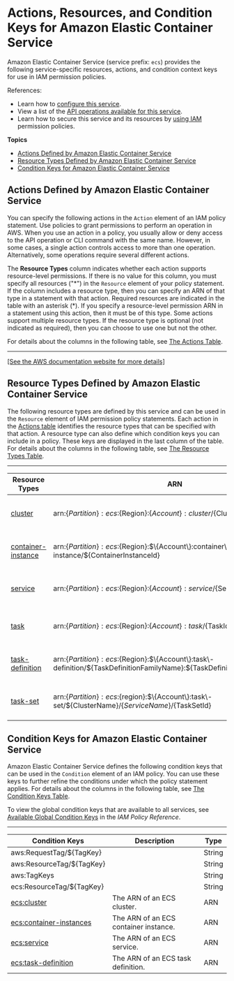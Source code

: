 # Actions, Resources, and Condition Keys for Amazon Elastic Container Service<a name="list_amazonelasticcontainerservice"></a>

Amazon Elastic Container Service \(service prefix: `ecs`\) provides the following service\-specific resources, actions, and condition context keys for use in IAM permission policies\.

References:
+ Learn how to [configure this service](https://docs.aws.amazon.com/AmazonECS/latest/developerguide/)\.
+ View a list of the [API operations available for this service](https://docs.aws.amazon.com/AmazonECS/latest/APIReference/)\.
+ Learn how to secure this service and its resources by [using IAM](https://docs.aws.amazon.com/AmazonECS/latest/developerguide/IAM_policies.html) permission policies\.

**Topics**
+ [Actions Defined by Amazon Elastic Container Service](#amazonelasticcontainerservice-actions-as-permissions)
+ [Resource Types Defined by Amazon Elastic Container Service](#amazonelasticcontainerservice-resources-for-iam-policies)
+ [Condition Keys for Amazon Elastic Container Service](#amazonelasticcontainerservice-policy-keys)

## Actions Defined by Amazon Elastic Container Service<a name="amazonelasticcontainerservice-actions-as-permissions"></a>

You can specify the following actions in the `Action` element of an IAM policy statement\. Use policies to grant permissions to perform an operation in AWS\. When you use an action in a policy, you usually allow or deny access to the API operation or CLI command with the same name\. However, in some cases, a single action controls access to more than one operation\. Alternatively, some operations require several different actions\.

The **Resource Types** column indicates whether each action supports resource\-level permissions\. If there is no value for this column, you must specify all resources \("\*"\) in the `Resource` element of your policy statement\. If the column includes a resource type, then you can specify an ARN of that type in a statement with that action\. Required resources are indicated in the table with an asterisk \(\*\)\. If you specify a resource\-level permission ARN in a statement using this action, then it must be of this type\. Some actions support multiple resource types\. If the resource type is optional \(not indicated as required\), then you can choose to use one but not the other\.

For details about the columns in the following table, see [The Actions Table](reference_policies_actions-resources-contextkeys.md#actions_table)\.


****  
[\[See the AWS documentation website for more details\]](http://docs.aws.amazon.com/IAM/latest/UserGuide/list_amazonelasticcontainerservice.html)

## Resource Types Defined by Amazon Elastic Container Service<a name="amazonelasticcontainerservice-resources-for-iam-policies"></a>

The following resource types are defined by this service and can be used in the `Resource` element of IAM permission policy statements\. Each action in the [Actions table](#amazonelasticcontainerservice-actions-as-permissions) identifies the resource types that can be specified with that action\. A resource type can also define which condition keys you can include in a policy\. These keys are displayed in the last column of the table\. For details about the columns in the following table, see [The Resource Types Table](reference_policies_actions-resources-contextkeys.md#resources_table)\.


****  

| Resource Types | ARN | Condition Keys | 
| --- | --- | --- | 
|   [ cluster ](https://docs.aws.amazon.com/AmazonECS/latest/developerguide/ECS_clusters.html)  |  arn:$\{Partition\}:ecs:$\{Region\}:$\{Account\}:cluster/$\{ClusterName\}  |   [ aws:ResourceTag/$\{TagKey\} ](#amazonelasticcontainerservice-aws_ResourceTag___TagKey_)   [ ecs:ResourceTag/$\{TagKey\} ](#amazonelasticcontainerservice-ecs_ResourceTag___TagKey_)   | 
|   [ container\-instance ](https://docs.aws.amazon.com/AmazonECS/latest/developerguide/ECS_instances.html)  |  arn:$\{Partition\}:ecs:$\{Region\}:$\{Account\}:container\-instance/$\{ContainerInstanceId\}  |   [ aws:ResourceTag/$\{TagKey\} ](#amazonelasticcontainerservice-aws_ResourceTag___TagKey_)   [ ecs:ResourceTag/$\{TagKey\} ](#amazonelasticcontainerservice-ecs_ResourceTag___TagKey_)   | 
|   [ service ](https://docs.aws.amazon.com/AmazonECS/latest/developerguide/ecs_services.html)  |  arn:$\{Partition\}:ecs:$\{Region\}:$\{Account\}:service/$\{ServiceName\}  |   [ aws:ResourceTag/$\{TagKey\} ](#amazonelasticcontainerservice-aws_ResourceTag___TagKey_)   [ ecs:ResourceTag/$\{TagKey\} ](#amazonelasticcontainerservice-ecs_ResourceTag___TagKey_)   | 
|   [ task ](https://docs.aws.amazon.com/AmazonECS/latest/developerguide/scheduling_tasks.html)  |  arn:$\{Partition\}:ecs:$\{Region\}:$\{Account\}:task/$\{TaskId\}  |   [ aws:ResourceTag/$\{TagKey\} ](#amazonelasticcontainerservice-aws_ResourceTag___TagKey_)   [ ecs:ResourceTag/$\{TagKey\} ](#amazonelasticcontainerservice-ecs_ResourceTag___TagKey_)   | 
|   [ task\-definition ](https://docs.aws.amazon.com/AmazonECS/latest/developerguide/task_definitions.html)  |  arn:$\{Partition\}:ecs:$\{Region\}:$\{Account\}:task\-definition/$\{TaskDefinitionFamilyName\}:$\{TaskDefinitionRevisionNumber\}  |   [ aws:ResourceTag/$\{TagKey\} ](#amazonelasticcontainerservice-aws_ResourceTag___TagKey_)   [ ecs:ResourceTag/$\{TagKey\} ](#amazonelasticcontainerservice-ecs_ResourceTag___TagKey_)   | 
|   [ task\-set ](https://docs.aws.amazon.com/AmazonECS/latest/developerguide/task_sets.html)  |  arn:$\{Partition\}:ecs:$\{region\}:$\{Account\}:task\-set/$\{ClusterName\}/$\{ServiceName\}/$\{TaskSetId\}  |   [ aws:ResourceTag/$\{TagKey\} ](#amazonelasticcontainerservice-aws_ResourceTag___TagKey_)   [ ecs:ResourceTag/$\{TagKey\} ](#amazonelasticcontainerservice-ecs_ResourceTag___TagKey_)   | 

## Condition Keys for Amazon Elastic Container Service<a name="amazonelasticcontainerservice-policy-keys"></a>

Amazon Elastic Container Service defines the following condition keys that can be used in the `Condition` element of an IAM policy\. You can use these keys to further refine the conditions under which the policy statement applies\. For details about the columns in the following table, see [The Condition Keys Table](reference_policies_actions-resources-contextkeys.md#context_keys_table)\.

To view the global condition keys that are available to all services, see [Available Global Condition Keys](reference_policies_condition-keys.html#AvailableKeys) in the *IAM Policy Reference*\.


****  

| Condition Keys | Description | Type | 
| --- | --- | --- | 
|   aws:RequestTag/$\{TagKey\}  |  | String | 
|   aws:ResourceTag/$\{TagKey\}  |  | String | 
|   aws:TagKeys  |  | String | 
|   ecs:ResourceTag/$\{TagKey\}  |  | String | 
|   [ ecs:cluster ](https://docs.aws.amazon.com/AmazonECS/latest/developerguide/iam-policy-structure.html#amazon-ecs-keys)  | The ARN of an ECS cluster\. | ARN | 
|   [ ecs:container\-instances ](https://docs.aws.amazon.com/AmazonECS/latest/developerguide/iam-policy-structure.html#amazon-ecs-keys)  | The ARN of an ECS container instance\. | ARN | 
|   [ ecs:service ](https://docs.aws.amazon.com/AmazonECS/latest/developerguide/iam-policy-structure.html#amazon-ecs-keys)  | The ARN of an ECS service\. | ARN | 
|   [ ecs:task\-definition ](https://docs.aws.amazon.com/AmazonECS/latest/developerguide/iam-policy-structure.html#amazon-ecs-keys)  | The ARN of an ECS task definition\. | ARN | 
